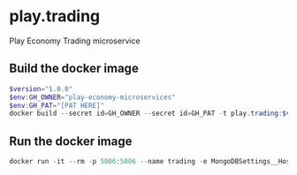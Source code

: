 # play.trading
Play Economy Trading microservice

## Build the docker image
```powershell
$version="1.0.0"
$env:GH_OWNER="play-economy-microservices"
$env:GH_PAT="[PAT HERE]"
docker build --secret id=GH_OWNER --secret id=GH_PAT -t play.trading:$version .
```

## Run the docker image
```powershell
docker run -it --rm -p 5006:5006 --name trading -e MongoDBSettings__Host=mongo -e RabbitMQSettings__Host=rabbitmq  --network playinfra_default play.trading:$version
```